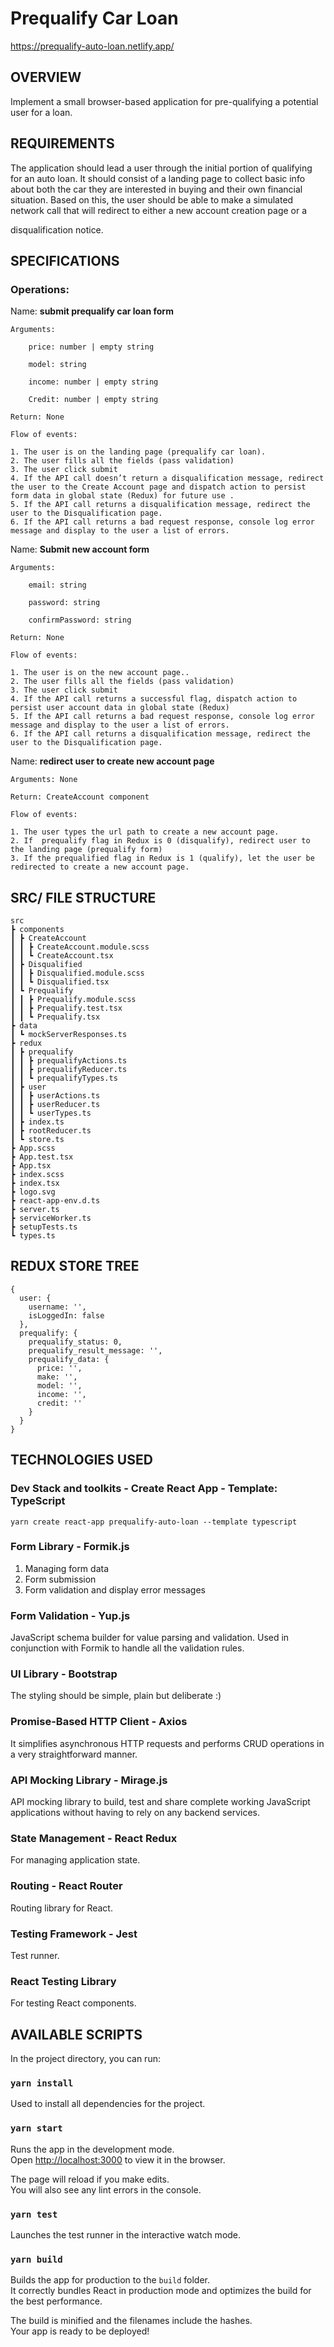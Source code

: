 # Prequalify Car Loan
https://prequalify-auto-loan.netlify.app/


## OVERVIEW

Implement a small browser-based application for pre-qualifying a potential user for a loan.


## REQUIREMENTS

The application should lead a user through the initial portion of qualifying for an auto loan. It should consist of a landing page to collect basic info about both the car they are interested in buying and their own financial situation. Based on this, the user should be able to make a simulated network call that will redirect to either a new account creation page or a 

disqualification notice.


## SPECIFICATIONS


### **Operations:**

  Name: **submit prequalify car loan form**

	Arguments:

		price: number | empty string

		model: string

		income: number | empty string

		Credit: number | empty string

	Return: None

	Flow of events: 
  
    1. The user is on the landing page (prequalify car loan).
    2. The user fills all the fields (pass validation)
    3. The user click submit 
    4. If the API call doesn’t return a disqualification message, redirect the user to the Create Account page and dispatch action to persist form data in global state (Redux) for future use .
    5. If the API call returns a disqualification message, redirect the user to the Disqualification page.
    6. If the API call returns a bad request response, console log error message and display to the user a list of errors.

Name: **Submit new account form**

	Arguments:

		email: string

		password: string

		confirmPassword: string

	Return: None

	Flow of events: 
  
    1. The user is on the new account page..
    2. The user fills all the fields (pass validation)
    3. The user click submit 
    4. If the API call returns a successful flag, dispatch action to persist user account data in global state (Redux)
    5. If the API call returns a bad request response, console log error message and display to the user a list of errors.
    6. If the API call returns a disqualification message, redirect the user to the Disqualification page.

Name: **redirect user to create new account page**

	Arguments: None

	Return: CreateAccount component

	Flow of events: 
  
    1. The user types the url path to create a new account page.
    2. If  prequalify flag in Redux is 0 (disqualify), redirect user to the landing page (prequalify form)
    3. If the prequalified flag in Redux is 1 (qualify), let the user be redirected to create a new account page.


## SRC/ FILE STRUCTURE


```
src
┣ components
┃ ┣ CreateAccount
┃ ┃ ┣ CreateAccount.module.scss
┃ ┃ ┗ CreateAccount.tsx
┃ ┣ Disqualified
┃ ┃ ┣ Disqualified.module.scss
┃ ┃ ┗ Disqualified.tsx
┃ ┗ Prequalify
┃ ┃ ┣ Prequalify.module.scss
┃ ┃ ┣ Prequalify.test.tsx
┃ ┃ ┗ Prequalify.tsx
┣ data
┃ ┗ mockServerResponses.ts
┣ redux
┃ ┣ prequalify
┃ ┃ ┣ prequalifyActions.ts
┃ ┃ ┣ prequalifyReducer.ts
┃ ┃ ┗ prequalifyTypes.ts
┃ ┣ user
┃ ┃ ┣ userActions.ts
┃ ┃ ┣ userReducer.ts
┃ ┃ ┗ userTypes.ts
┃ ┣ index.ts
┃ ┣ rootReducer.ts
┃ ┗ store.ts
┣ App.scss
┣ App.test.tsx
┣ App.tsx
┣ index.scss
┣ index.tsx
┣ logo.svg
┣ react-app-env.d.ts
┣ server.ts
┣ serviceWorker.ts
┣ setupTests.ts
┗ types.ts
```



## REDUX STORE TREE


```
{
  user: {
    username: '',
    isLoggedIn: false
  },
  prequalify: {
    prequalify_status: 0,
    prequalify_result_message: '',
    prequalify_data: {
      price: '',
      make: '',
      model: '',
      income: '',
      credit: ''
    }
  }
}
```



## TECHNOLOGIES USED


### **Dev Stack and toolkits - Create React App - Template: TypeScript**


```
yarn create react-app prequalify-auto-loan --template typescript
```



### **Form Library - Formik.js**



1. Managing form data
2. Form submission
3. Form validation and display error messages


### **Form Validation - Yup.js**

JavaScript schema builder for value parsing and validation. Used in conjunction with Formik to handle all the validation rules.


### **UI Library - Bootstrap**

The styling should be simple, plain but deliberate :)


### **Promise-Based HTTP Client - Axios**

It simplifies asynchronous HTTP requests and performs CRUD operations in a very straightforward manner.


### **API Mocking Library - Mirage.js**

API mocking library to build, test and share complete working JavaScript applications without having to rely on any backend services.


### **State Management - React Redux**

For managing application state. 


### **Routing - React Router**

Routing library for React. 


### **Testing Framework - Jest**

Test runner.


### **React Testing Library**

For testing React components.


## AVAILABLE SCRIPTS


In the project directory, you can run:

### `yarn install`

Used to install all dependencies for the project.

### `yarn start`

Runs the app in the development mode.<br />
Open [http://localhost:3000](http://localhost:3000) to view it in the browser.

The page will reload if you make edits.<br />
You will also see any lint errors in the console.

### `yarn test`

Launches the test runner in the interactive watch mode.<br />

### `yarn build`

Builds the app for production to the `build` folder.<br />
It correctly bundles React in production mode and optimizes the build for the best performance.

The build is minified and the filenames include the hashes.<br />
Your app is ready to be deployed!
